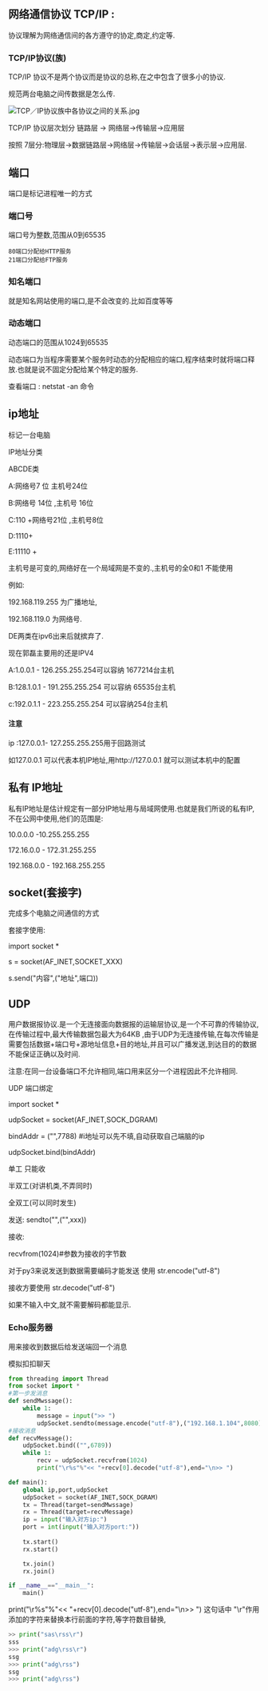 ## 网络通信协议 TCP/IP :

协议理解为网络通信间的各方遵守的协定,商定,约定等.

### TCP/IP协议(族)

TCP/IP 协议不是两个协议而是协议的总称,在之中包含了很多小的协议.



规范两台电脑之间传数据是怎么传.

![TCP／IP协议族中各协议之间的关系.jpg](https://i.loli.net/2019/02/22/5c6f950876c16.jpg)

TCP/IP 协议层次划分 链路层 -> 网络层->传输层->应用层



按照 7层分:物理层->数据链路层->网络层->传输层->会话层->表示层->应用层.

## 端口

端口是标记进程唯一的方式

### 端口号

端口号为整数,范围从0到65535

```
80端口分配给HTTP服务
21端口分配给FTP服务
```



### 知名端口

就是知名网站使用的端口,是不会改变的.比如百度等等



### 动态端口

动态端口的范围从1024到65535 

动态端口为当程序需要某个服务时动态的分配相应的端口,程序结束时就将端口释放.也就是说不固定分配给某个特定的服务.

查看端口 : netstat -an 命令



## ip地址

标记一台电脑

IP地址分类

ABCDE类

A:网络号7 位 主机号24位

B:网络号 14位 ,主机号 16位

C:110 +网络号21位 ,主机号8位

D:1110+

E:11110 +

主机号是可变的,网络好在一个局域网是不变的.,主机号的全0和1 不能使用

例如:

192.168.119.255 为广播地址,

192.168.119.0 为网络号.

DE两类在ipv6出来后就摈弃了.

现在郭磊主要用的还是IPV4 



A:1.0.0.1 - 126.255.255.254可以容纳 1677214台主机

B:128.1.0.1 - 191.255.255.254 可以容纳 65535台主机

c:192.0.1.1 - 223.255.255.254 可以容纳254台主机

#### 注意

ip :127.0.0.1-  127.255.255.255用于回路测试

如127.0.0.1 可以代表本机IP地址,用http://127.0.0.1 就可以测试本机中的配置

## 私有 IP地址

私有IP地址是估计规定有一部分IP地址用与局域网使用.也就是我们所说的私有IP,不在公网中使用,他们的范围是:

10.0.0.0 -10.255.255.255

172.16.0.0 - 172.31.255.255

192.168.0.0 - 192.168.255.255



## socket(套接字) 

完成多个电脑之间通信的方式

套接字使用:

import socket *

s = socket(AF_INET,SOCKET_XXX)

s.send("内容",("地址",端口))



## UDP

用户数据报协议.是一个无连接面向数据报的运输层协议,是一个不可靠的传输协议,在传输过程中,最大传输数据包最大为64KB ,由于UDP为无连接传输,在每次传输是需要包括数据+端口号+源地址信息+目的地址,并且可以广播发送,到达目的的数据不能保证正确以及时间.



注意:在同一台设备端口不允许相同,端口用来区分一个进程因此不允许相同.

UDP 端口绑定

import socket *

udpSocket = socket(AF_INET,SOCK_DGRAM)



bindAddr = ("",7788) #i地址可以先不填,自动获取自己端脑的ip

udpSocket.bind(bindAddr)



单工 只能收

半双工(对讲机类,不弄同时)

全双工(可以同时发生)

发送:
sendto("",("",xxx))

接收:

recvfrom(1024)#参数为接收的字节数



对于py3来说发送到数据需要编码才能发送 使用 str.encode("utf-8")

接收方要使用 str.decode("utf-8")

如果不输入中文,就不需要解码都能显示.



### Echo服务器

用来接收到数据后给发送端回一个消息



模拟扣扣聊天

```python
from threading import Thread
from socket import *
#第一步发消息
def sendMwssage():
    while 1:
        message = input(">> ")
        udpSocket.sendto(message.encode("utf-8"),("192.168.1.104",8080))
#接收消息
def recvMessage():
    udpSocket.bind(("",6789))
    while 1:
        recv = udpSocket.recvfrom(1024)
        print("\r%s"%"<< "+recv[0].decode("utf-8"),end="\n>> ")

def main():
    global ip,port,udpSocket
    udpSocket = socket(AF_INET,SOCK_DGRAM)
    tx = Thread(target=sendMwssage)
    rx = Thread(target=recvMessage)
    ip = input("输入对方ip:")
    port = int(input("输入对方port:"))
    
    tx.start()
    rx.start()

    tx.join()
    rx.join()

if __name__=="__main__":
    main()

```



 print("\r%s"%"<< "+recv[0].decode("utf-8"),end="\n>> ") 这句话中 "\r"作用添加的字符来替换本行前面的字符,等字符数目替换,

```python
>> print("sas\rss\r")
sss
>>> print("adg\rss\r")
ssg
>>> print("adg\rss")
ssg
>>> print("adg\rss")
```

